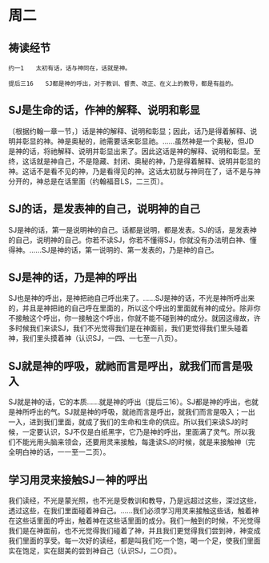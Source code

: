 # 周二

## 祷读经节
```
约一1　　太初有话，话与神同在，话就是神。

提后三16　　SJ都是神的呼出，对于教训、督责、改正、在义上的教导，都是有益的。
```

## SJ是生命的话，作神的解释、说明和彰显

〔根据约翰一章一节，〕话是神的解释、说明和彰显；因此，话乃是得着解释、说明并彰显的神。神是奥秘的，祂需要话来彰显祂。......虽然神是一个奥秘，但JD是神的话，将祂解释、说明并彰显出来了。因此这话是神的解释、说明和彰显。至终，这话就是神自己，不是隐藏、封闭、奥秘的神，乃是得着解释、说明并彰显的神。这话不是看不见的神，乃是看得见的神。这话太初就与神同在了，话不是与神分开的，神总是在话里面（约翰福音LS，二三页）。

## SJ的话，是发表神的自己，说明神的自己

SJ是神的话，第一是说明神的自己。话都是说明，都是发表。SJ的话，是发表神的自己，说明神的自己。你若不读SJ，你若不懂得SJ，你就没有办法明白神、懂得神。......SJ是神的话，第一说明的、第一发表的，乃是神的自己。

## SJ是神的话，乃是神的呼出

SJ也是神的呼出，是神把祂自己呼出来了。......SJ是神的话，不光是神所呼出来的，并且是神把祂的自己呼在里面的，所以这个呼出的里面就有神的成分。除非你不接触这个呼出，你一接触这个呼出，你就不能不碰到神的成分。就因这缘故，许多时候我们来读SJ，我们不光觉得我们是在神面前，我们更觉得我们里头碰着神，我们里头摸着神（认识SJ，一四、一七至一八页）。

## SJ就是神的呼吸，就祂而言是呼出，就我们而言是吸入

SJ就是神的话，它的本质......就是神的呼出（提后三16）。SJ都是神的呼出，也就是神所呼出的气。SJ就是神的呼吸，就祂而言是呼出，就我们而言是吸入；一出一入，进到我们里面，就成了我们的生命和生命的供应。所以我们来读SJ的时候，一定要认识，SJ不仅是白纸黑字，它乃是神的呼出，里面满了灵气。所以我们不能光用头脑来领会，还要用灵来接触，每逢读SJ的时候，就是来接触神（完全明白神的话，一一至一二页）。

## 学习用灵来接触SJ－神的呼出

我们读经，不光是蒙光照，也不光是受教训和教导，乃是远超过这些，深过这些，透过这些，在我们里面碰着神自己。......我们必须学习用灵来接触这些话，触着神在这些话里面的呼出，触着神在这些话里面的成分。我们一触到的时候，不光觉得我们是在神面前，也不光觉得我们碰着了神，并且我们更觉得我们尝到神，神变成我们里面的享受。每一次好的读经，都是叫我们吃一个饱，喝一个足，使我们里面实在饱足，实在甜美的尝到神自己（认识SJ，二○页）。

